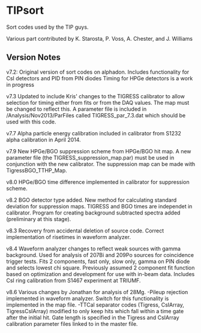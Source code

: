 # TIPsort

Sort codes used by the TIP guys.

Various part contributed by K. Starosta, P. Voss, A. Chester, and J. Williams


## Version Notes

v7.2: Original version of sort codes on alphadon.
      Includes functionality for CsI detectors and PID from PIN diodes
      Timing for HPGe detectors is a work in progress

v7.3 Updated to include Kris' changes to the TIGRESS calibrator to allow 
     selection for timing either from fits or from the DAQ values. The 
     map must be changed to reflect this. A parameter file is included
     in /Analysis/Nov2013/ParFiles called TIGRESS_par_7.3.dat which
     should be used with this code.

v7.7 Alpha particle energy calibration included in calibrator from S1232
     alpha calibration in April 2014.

v7.9 New HPGe/BGO suppression scheme from HPGe/BGO hit map. A new
     parameter file (the TIGRESS_suppression_map.par) must be used in
     conjunction with the new calibrator. The suppression map can be made
     with TigressBGO_TTHP_Map.

v8.0 HPGe/BGO time difference implemented in calibrator for suppression scheme.

v8.2 BGO detector type added. New method for calculating standard deviation for	     suppression maps. TIGRESS and BGO times are independet in calibrator. 
     Program for creating background subtracted spectra added (preliminary
     at this stage).

v8.3 Recovery from accidental deletion of source code. Correct implementation
     of risetimes in waveform analyzer.

v8.4 Waveform analyzer changes to reflect weak sources with gamma background.
     Used for analysis of 207Bi and 209Po sources for coincidence trigger tests.
     Fits 2 components, fast only, slow only, gamma on PIN diode and selects 
     lowest chi square. Previously assumed 2 component fit function based on
     optimization and development for use with in-beam data. Includes CsI ring calibration from S1467 experiment at TRIUMF.

v8.6 Various changes by Jonathan for analysis of 28Mg.
     -Pileup rejection implemented in waveform analyzer.  Switch for this 
      functionality is implemented in the map file.
     -TTCal separator codes (Tigress, CsIArray, TigressCsIArray) modified 
      to only keep hits which fall within a time gate after the initial 
      hit.  Gate length is specified in the Tigress and CsIArray calibration 
      parameter files linked to in the master file.
